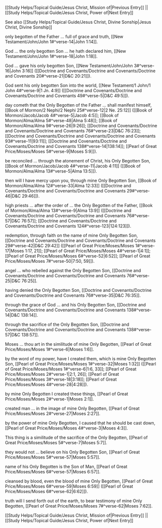 [[Study Helps/Topical Guide/Jesus Christ, Mission of|Previous Entry]]  ||  [[Study Helps/Topical Guide/Jesus Christ, Power of|Next Entry]]

 See also [[Study Helps/Topical Guide/Jesus Christ, Divine Sonship|Jesus Christ, Divine Sonship]]

 only begotten of the Father ... full of grace and truth, [[New Testament/John/John 1#^verse-14|John 1:14]].

 God ... the only begotten Son ... he hath declared him, [[New Testament/John/John 1#^verse-18|John 1:18]].

 God ... gave his only begotten Son, [[New Testament/John/John 3#^verse-16|John 3:16]] ([[Doctrine and Covenants/Doctrine and Covenants/Doctrine and Covenants 20#^verse-21|D&C 20:21]]).

 God sent his only begotten Son into the world, [[New Testament/1 John/1 John 4#^verse-9|1 Jn. 4:9]] ([[Doctrine and Covenants/Doctrine and Covenants/Doctrine and Covenants 49#^verse-5|D&C 49:5]]).

 day cometh that the Only Begotten of the Father ... shall manifest himself, [[Book of Mormon/2 Nephi/2 Nephi 25#^verse-12|2 Ne. 25:12]] ([[Book of Mormon/Jacob/Jacob 4#^verse-5|Jacob 4:5]]; [[Book of Mormon/Alma/Alma 5#^verse-48|Alma 5:48]]; [[Book of Mormon/Alma/Alma 9#^verse-26|9:26]]; [[Doctrine and Covenants/Doctrine and Covenants/Doctrine and Covenants 76#^verse-23|D&C 76:23]]; [[Doctrine and Covenants/Doctrine and Covenants/Doctrine and Covenants 93#^verse-11|93:11]]; [[Doctrine and Covenants/Doctrine and Covenants/Doctrine and Covenants 138#^verse-14|138:14]]; [[Pearl of Great Price/Moses/Moses 5#^verse-9|Moses 5:9]]).

 be reconciled ... through the atonement of Christ, his Only Begotten Son, [[Book of Mormon/Jacob/Jacob 4#^verse-11|Jacob 4:11]] ([[Book of Mormon/Alma/Alma 13#^verse-5|Alma 13:5]]).

 then will I have mercy upon you, through mine Only Begotten Son, [[Book of Mormon/Alma/Alma 12#^verse-33|Alma 12:33]] ([[Doctrine and Covenants/Doctrine and Covenants/Doctrine and Covenants 29#^verse-46|D&C 29:46]]).

 high priests ... after the order of ... the Only Begotten of the Father, [[Book of Mormon/Alma/Alma 13#^verse-9|Alma 13:9]] ([[Doctrine and Covenants/Doctrine and Covenants/Doctrine and Covenants 76#^verse-57|D&C 76:57]]; [[Doctrine and Covenants/Doctrine and Covenants/Doctrine and Covenants 124#^verse-123|124:123]]).

 redemption, through faith on the name of mine Only Begotten Son, [[Doctrine and Covenants/Doctrine and Covenants/Doctrine and Covenants 29#^verse-42|D&C 29:42]] ([[Pearl of Great Price/Moses/Moses 1#^verse-17|Moses 1:17, 21]]; [[Pearl of Great Price/Moses/Moses 4#^verse-1|4:1]]; [[Pearl of Great Price/Moses/Moses 6#^verse-52|6:52]]; [[Pearl of Great Price/Moses/Moses 7#^verse-50|7:50, 59]]).

 angel ... who rebelled against the Only Begotten Son, [[Doctrine and Covenants/Doctrine and Covenants/Doctrine and Covenants 76#^verse-25|D&C 76:25]].

 having denied the Only Begotten Son, [[Doctrine and Covenants/Doctrine and Covenants/Doctrine and Covenants 76#^verse-35|D&C 76:35]].

 through the grace of God ... and his Only Begotten Son, [[Doctrine and Covenants/Doctrine and Covenants/Doctrine and Covenants 138#^verse-14|D&C 138:14]].

 through the sacrifice of the Only Begotten Son, [[Doctrine and Covenants/Doctrine and Covenants/Doctrine and Covenants 138#^verse-57|D&C 138:57]].

 Moses ... thou art in the similitude of mine Only Begotten, [[Pearl of Great Price/Moses/Moses 1#^verse-6|Moses 1:6]].

 by the word of my power, have I created them, which is mine Only Begotten Son, [[Pearl of Great Price/Moses/Moses 1#^verse-32|Moses 1:32]] ([[Pearl of Great Price/Moses/Moses 1#^verse-6|1:6, 33]]; [[Pearl of Great Price/Moses/Moses 2#^verse-1|2:1, 26]]; [[Pearl of Great Price/Moses/Moses 3#^verse-18|3:18]]; [[Pearl of Great Price/Moses/Moses 4#^verse-28|4:28]]).

 by mine Only Begotten I created these things, [[Pearl of Great Price/Moses/Moses 2#^verse-1|Moses 2:1]].

 created man ... in the image of mine Only Begotten, [[Pearl of Great Price/Moses/Moses 2#^verse-27|Moses 2:27]].

 by the power of mine Only Begotten, I caused that he should be cast down, [[Pearl of Great Price/Moses/Moses 4#^verse-3|Moses 4:3]].

 This thing is a similitude of the sacrifice of the Only Begotten, [[Pearl of Great Price/Moses/Moses 5#^verse-7|Moses 5:7]].

 they would not ... believe on his Only Begotten Son, [[Pearl of Great Price/Moses/Moses 5#^verse-57|Moses 5:57]].

 name of his Only Begotten is the Son of Man, [[Pearl of Great Price/Moses/Moses 6#^verse-57|Moses 6:57]].

 cleansed by blood, even the blood of mine Only Begotten, [[Pearl of Great Price/Moses/Moses 6#^verse-59|Moses 6:59]] ([[Pearl of Great Price/Moses/Moses 6#^verse-62|6:62]]).

 truth will I send forth out of the earth, to bear testimony of mine Only Begotten, [[Pearl of Great Price/Moses/Moses 7#^verse-62|Moses 7:62]].

[[Study Helps/Topical Guide/Jesus Christ, Mission of|Previous Entry]]  ||  [[Study Helps/Topical Guide/Jesus Christ, Power of|Next Entry]]